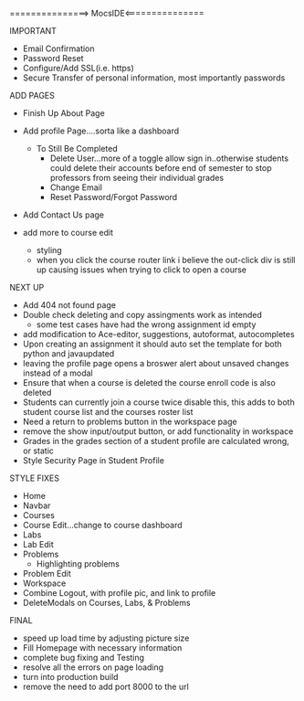 ===============> MocsIDE<===============

IMPORTANT
* Email Confirmation
* Password Reset
* Configure/Add SSL(i.e. https)
* Secure Transfer of personal information, most importantly passwords


ADD PAGES
* Finish Up About Page

* Add profile Page....sorta like a dashboard
    * To Still Be Completed
        * Delete User...more of a toggle allow sign in..otherwise students could delete their accounts before end of semester to stop professors from seeing their individual grades
        * Change Email
        * Reset Password/Forgot Password

* Add Contact Us page

* add more to course edit
    * styling
    * when you click the course router link i believe the out-click div is still up causing issues when trying to click to open a course






NEXT UP
* Add 404 not found page
* Double check deleting and copy assingments work as intended
    * some test cases have had the wrong assignment id empty
* add modification to Ace-editor, suggestions, autoformat, autocompletes
* Upon creating an assignment it should auto set the template for both python and javaupdated
* leaving the profile page opens a broswer alert about unsaved changes instead of a modal
* Ensure that when a course is deleted the course enroll code is also deleted
* Students can currently join a course twice disable this, this adds to both student course list and the courses roster list
* Need a return to problems button in the workspace page
* remove the show input/output button, or add functionality in workspace
* Grades in the grades section of a student profile are calculated wrong, or static
* Style Security Page in Student Profile


STYLE FIXES
* Home
* Navbar
* Courses
* Course Edit...change to course dashboard
* Labs
* Lab Edit
* Problems
    * Highlighting problems
* Problem Edit
* Workspace
* Combine Logout, with profile pic, and link to profile 
* DeleteModals on Courses, Labs, & Problems



FINAL
* speed up load time by adjusting picture size
* Fill Homepage with necessary information
* complete bug fixing and Testing
* resolve all the errors on page loading
* turn into production build
* remove the need to add port 8000 to the url